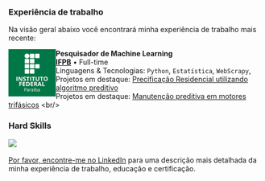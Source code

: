 ### Experiência de trabalho
Na visão geral abaixo você encontrará minha experiência de trabalho mais recente:

[<img align="left" height="94px" width="94px" alt="Warpnet" src="https://github.com/renansaraivaifpb/renansaraivaifpb/blob/main/download.png"/>](https://www.ifpb.edu.br/cajazeiras)

**Pesquisador de Machine Learning** \
[**IFPB**](https://www.ifpb.edu.br/cajazeiras) • Full-time \
Linguagens & Tecnologias: `Python`, `Estatística`, `WebScrapy`, \
Projetos em destaque: [Precificação Residencial utilizando algoritmo preditivo](https://renan-saraiva-portfolio.netlify.app/views/preco_de_casa.html) \
Projetos em destaque: [Manutenção preditiva em motores trifásicos]([https://renan-saraiva-portfolio.netlify.app/views/preco_de_casa.html](https://renan-saraiva-portfolio.netlify.app/views/predict_power_motor))
<br/>

### Hard Skills
<div align="left">
  <a href="https://github.com/renansaraivaifpb">
  <img height="180em" src="https://github-readme-stats.vercel.app/api/top-langs/?username=renansaraivaifpb&layout=compact&langs_count=7&theme=swift"/>
</div>

Por favor, encontre-me no [LinkedIn](https://www.linkedin.com/in/renan-saraiva-dos-santos/) para uma descrição mais detalhada da minha experiência de trabalho, educação e certificação.
